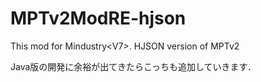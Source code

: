 # MPTv2ModRE-hjson
This mod for Mindustry&lt;V7>. HJSON version of MPTv2

Java版の開発に余裕が出てきたらこっちも追加していきます．
